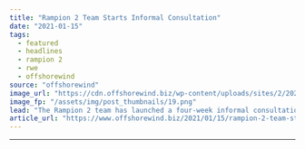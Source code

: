 ```yaml
---
title: "Rampion 2 Team Starts Informal Consultation"
date: "2021-01-15"
tags: 
  - featured
  - headlines
  - rampion 2
  - rwe
  - offshorewind
source: "offshorewind"
image_url: "https://cdn.offshorewind.biz/wp-content/uploads/sites/2/2021/01/15115004/Rampion-2-Team-Starts-Informal-Consultation.png"
image_fp: "/assets/img/post_thumbnails/19.png"
lead: "The Rampion 2 team has launched a four-week informal consultation this week to raise"
article_url: "https://www.offshorewind.biz/2021/01/15/rampion-2-team-starts-informal-consultation/"
---
```


---
